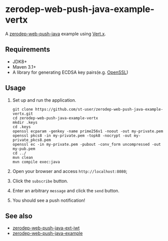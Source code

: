 # zerodep-web-push-java-example-vertx

A [zerodep-web-push-java](https://github.com/st-user/zerodep-web-push-java) example
using [Vert.x](https://vertx.io/docs/).

## Requirements

- JDK8+
- Maven 3.1+
- A library for generating ECDSA key pairs(e.g. [OpenSSL](https://www.openssl.org/))

## Usage

1. Set up and run the application.

   ```
   git clone https://github.com/st-user/zerodep-web-push-java-example-vertx.git
   cd zerodep-web-push-java-example-vertx
   mkdir .keys
   cd .keys
   openssl ecparam -genkey -name prime256v1 -noout -out my-private.pem
   openssl pkcs8 -in my-private.pem -topk8 -nocrypt -out my-private_pkcs8.pem
   openssl ec -in my-private.pem -pubout -conv_form uncompressed -out my-pub.pem
   cd ../
   mvn clean
   mvn compile exec:java
   ```

2. Open your browser and access `http://localhost:8080`;

3. Click the `subscribe` button.

4. Enter an arbitrary `message` and click the `send` button.

5. You should see a push notification!

## See also

- [zerodep-web-push-java-ext-jwt](https://github.com/st-user/zerodep-web-push-java-ext-jwt)
- [zerodep-web-push-java-example](https://github.com/st-user/zerodep-web-push-java-example)

